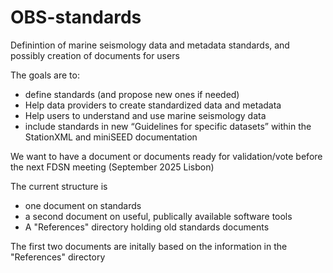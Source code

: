 # OBS-standards

Definintion of marine seismology data and metadata standards, and possibly creation of documents for users

The goals are to:
- define standards (and propose new ones if needed)
- Help data providers to create standardized data and metadata
- Help users to understand and use marine seismology data
- include standards in new “Guidelines for specific datasets” within the StationXML and miniSEED documentation

We want to have a document or documents ready for validation/vote before the next FDSN meeting (September 2025 Lisbon)

The current structure is
- one document on standards
- a second document on useful, publically available software tools
- A "References" directory holding old standards documents

The first two documents are initally based on the information in the "References" directory
